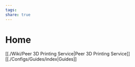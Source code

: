 ```yaml
---
tags: 
share: true
---
```

# Home

[[./Wiki/Peer 3D Printing Service|Peer 3D Printing Service]]
[[./Configs/Guides/index|Guides]]